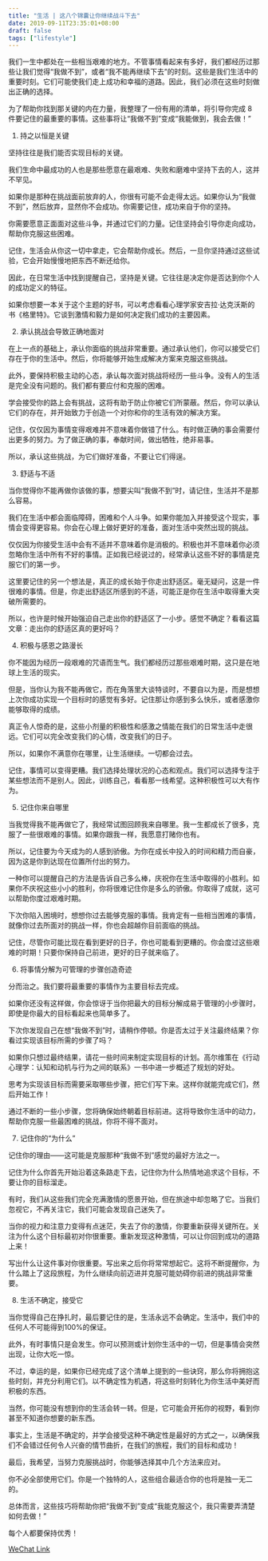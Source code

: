```yaml
---
title: "生活 | 这八个锦囊让你继续战斗下去"
date: 2019-09-11T23:35:01+08:00
draft: false
tags: ["lifestyle"]
---
```


我们一生中都处在一些相当艰难的地方。不管事情看起来有多好，我们都经历过那些让我们觉得“我做不到”，或者“我不能再继续下去”的时刻。这些是我们生活中的重要时刻。它们可能使我们走上成功和幸福的道路。因此，我们必须在这些时刻做出正确的选择。


为了帮助你找到那关键的内在力量，我整理了一份有用的清单，将引导你完成 8 件要记住的最重要的事情。这些事将让“我做不到”变成“我能做到，我会去做！”

<!--more-->

1. 持之以恒是关键



坚持往往是我们能否实现目标的关键。



我们生命中最成功的人也是那些愿意在最艰难、失败和磨难中坚持下去的人，这并不罕见。



如果你是那种在挑战面前放弃的人，你很有可能不会走得太远。如果你认为“我做不到”，然后放弃，显然你不会成功。你需要记住，成功来自于你的坚持。



你需要愿意正面面对这些斗争，并通过它们的力量。记住坚持会引导你走向成功，帮助你克服这些困难。



记住，生活会从你这一切中拿走，它会帮助你成长。然后，一旦你坚持通过这些试验，它会开始慢慢地把东西不断还给你。



因此，在日常生活中找到提醒自己，坚持是关键。它往往是决定你是否达到你个人的成功定义的特征。



如果你想要一本关于这个主题的好书，可以考虑看看心理学家安吉拉·达克沃斯的书《格里特》。它谈到激情和毅力是如何决定我们成功的主要因素。



2. 承认挑战会导致正确地面对



在上一点的基础上，承认你面临的挑战非常重要。通过承认他们，你可以接受它们存在于你的生活中。然后，你将能够开始生成解决方案来克服这些挑战。



此外，要保持积极主动的心态，承认每次面对挑战将经历一些斗争。没有人的生活是完全没有问题的。我们都有要应付和克服的困难。



学会接受你的路上会有挑战，这将有助于防止你被它们所蒙蔽。然后，你可以承认它们的存在，并开始致力于创造一个对你和你的生活有效的解决方案。



记住，仅仅因为事情变得艰难并不意味着你做错了什么。有时做正确的事会需要付出更多的努力。为了做正确的事，奉献时间，做出牺牲，绝非易事。



所以，承认这些挑战，为它们做好准备，不要让它们得逞。



3. 舒适与不适



当你觉得你不能再做你该做的事，想要尖叫“我做不到”时，请记住，生活并不是那么容易。



我们在生活中都会面临障碍，困难和个人斗争。如果你能加入并接受这个现实，事情会变得更容易。你会在心理上做好更好的准备，面对生活中突然出现的挑战。



仅仅因为你接受生活中会有不适并不意味着你是消极的。积极也并不意味着你必须忽略你生活中所有不好的事情。正如我已经说过的，经常承认这些不好的事情是克服它们的第一步。



这里要记住的另一个想法是，真正的成长始于你走出舒适区。毫无疑问，这是一件很难的事情。但是，你走出舒适区所感到的不适，可能正是你在生活中取得重大突破所需要的。



所以，也许是时候开始强迫自己走出你的舒适区了一小步。感觉不确定？看看这篇文章：走出你的舒适区真的更好吗？



4. 积极与感恩之路漫长



你不能因为经历一段艰难的咒语而生气。我们都经历过那些艰难时期，这只是在地球上生活的现实。



但是，当你认为我不能再做它，而在角落里大谈特谈时，不要自以为是，而是想想上次你成功实现一个目标时的感觉有多好。记住那让你感到多么快乐，或者感激你能够取得的成绩。



真正令人惊奇的是，这些小剂量的积极性和感激之情能在我们的日常生活中走很远。它们可以完全改变我们的心情，改变我们的日子。



所以，如果你不满意你在哪里，让生活继续。一切都会过去。



记住，事情可以变得更糟。我们选择处理状况的心态和观点。我们可以选择专注于某些想法而不是别人。因此，训练自己，看看那一线希望。这种积极性可以大有作为。



5. 记住你来自哪里



当我觉得我不能再做它了，我经常试图回顾我来自哪里。我一生都成长了很多，克服了一些很艰难的事情。如果你跟我一样，我愿意打赌你也有。



所以，记住要为今天成为的人感到骄傲。为你在成长中投入的时间和精力而自豪，因为这是你到达现在位置所付出的努力。



一种你可以提醒自己的方法是告诉自己多么棒，庆祝你在生活中取得的小胜利。如果你不庆祝这些小小的胜利，你将很难记住你是多么的骄傲。你取得了成就，这可以帮助你度过艰难时期。



下次你陷入困境时，想想你过去能够克服的事情。我肯定有一些相当困难的事情，就像你过去所面对的挑战一样，你也会超越你目前面临的挑战。



记住，尽管你可能比现在看到更好的日子，你也可能看到更糟的。你会度过这些艰难的时期！只要你保持自己前进，更好的日子就来临了。



6. 将事情分解为可管理的步骤创造奇迹



分而治之。我们要将最重要的事情作为主要目标去完成。



如果你还没有这样做，你会惊讶于当你把最大的目标分解成易于管理的小步骤时，即使是你最大的目标看起来也简单多了。



下次你发现自己在想“我做不到”时，请稍作停顿。你是否太过于关注最终结果？你看过实现该目标所需的步骤了吗？



如果你只想过最终结果，请花一些时间来制定实现目标的计划。高尔维策在《行动心理学：认知和动机与行为之间的联系》一书中进一步概述了规划的好处。



思考为实现该目标而需要采取哪些步骤，把它们写下来。这样你就能完成它们，然后开始工作！



通过不断的一些小步骤，您将确保始终朝着目标前进。这将导致你生活中的动力，帮助你克服一些最困难的挑战，你将不得不面对。



7. 记住你的“为什么”



记住你的理由——这可能是克服那种“我做不到”感觉的最好方法之一。



记住为什么你首先开始沿着这条路走下去，记住你为什么热情地追求这个目标，不要让你的目标溜走。



有时，我们从这些我们完全充满激情的愿景开始，但在旅途中却忽略了它。当我们忽视它，不再关注它，我们可能会发现自己迷失了。



当你的视力和注意力变得有点迷茫，失去了你的激情，你要重新获得关键所在。关注为什么这个目标最初对你很重要。重新发现这种激情，可以让你回到成功的道路上来！



写出什么让这件事对你很重要。写出来之后你将常常想起它。这将不断提醒你，为什么踏上了这段旅程，为什么继续向前迈进并克服可能妨碍你前进的挑战非常重要。



8. 生活不确定，接受它



当你觉得自己在挣扎时，最后要记住的是，生活永远不会确定。生活中，我们中的任何人不可能得到100%的保证。



此外，有时事情只是会发生。你可以预测或计划你生活中的一切，但是事情会突然出现，让你大吃一惊。



不过，幸运的是，如果你已经完成了这个清单上提到的一些诀窍，那么你将拥抱这些时刻，并充分利用它们。以不确定性为机遇，将这些时刻转化为你生活中美好而积极的东西。



当然，你可能没有想到你的生活会转一转。但是，它可能会开拓你的视野，看到你甚至不知道你想要的新东西。



事实上，生活是不确定的，并学会接受这种不确定性是最好的方式之一，以确保我们不会错过任何令人兴奋的情节曲折，在我们的旅程，我们的目标和成功！



最后，我希望，当努力克服挑战时，你能够选择其中几个方法来应对。



你不必全部使用它们。你是一个独特的人，这些组合最适合你的也将是独一无二的。



总体而言，这些技巧将帮助你把“我做不到”变成“我能克服这个，我只需要弄清楚如何去做！”



每个人都要保持优秀！

[WeChat Link](https://mp.weixin.qq.com/s/cV0fR-ss4rztyFk0PhRdIA)
